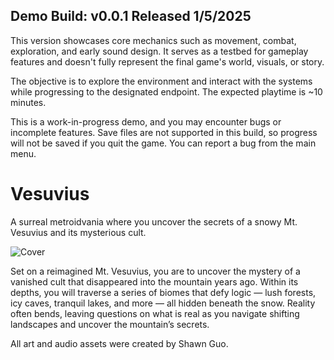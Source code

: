 ## Demo Build: v0.0.1 Released 1/5/2025
This version showcases core mechanics such as movement, combat, exploration, and early sound design. It serves as a testbed for gameplay features and doesn't fully represent the final game's world, visuals, or story.

The objective is to explore the environment and interact with the systems while progressing to the designated endpoint. The expected playtime is ~10 minutes.

This is a work-in-progress demo, and you may encounter bugs or incomplete features. Save files are not supported in this build, so progress will not be saved if you quit the game. You can report a bug from the main menu. 

# Vesuvius
A surreal metroidvania where you uncover the secrets of a snowy Mt. Vesuvius and its mysterious cult.

![Cover](https://imgur.com/vbWL5Oc.png)

Set on a reimagined Mt. Vesuvius, you are to uncover the mystery of a vanished cult that disappeared into the mountain years ago. Within its depths, you will traverse a series of biomes that defy logic — lush forests, icy caves, tranquil lakes, and more — all hidden beneath the snow. Reality often bends, leaving questions on what is real as you navigate shifting landscapes and uncover the mountain’s secrets.

All art and audio assets were created by Shawn Guo.
